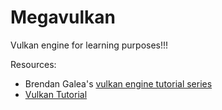 # Megavulkan

Vulkan engine for learning purposes!!!

Resources:
- Brendan Galea's [vulkan engine tutorial series](https://www.youtube.com/channel/UC9pXmjxsQHeFH9vgCeRsHcw)
- [Vulkan Tutorial](https://vulkan-tutorial.com/Introduction)
